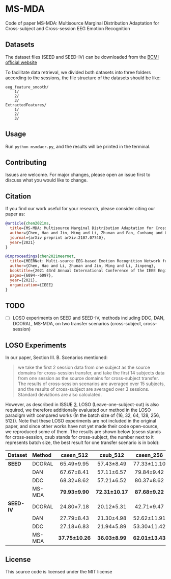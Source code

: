 # MS-MDA
Code of paper MS-MDA: Multisource Marginal Distribution Adaptation for Cross-subject and Cross-session EEG Emotion Recognition

## Datasets
The dataset files (SEED and SEED-IV) can be downloaded from the [BCMI official website](https://bcmi.sjtu.edu.cn/~seed/index.html)

To facilitate data retrieval, we divided both datasets into three folders according to the sessions, the file structure of the datasets should be like:
```
eeg_feature_smooth/
    1/
    2/
    3/
ExtractedFeatures/
    1/
    2/
    3/
```


## Usage
Run `python msmdaer.py`, and the results will be printed in the terminal.

## Contributing
Issues are welcome. For major changes, please open an issue first to discuss what you would like to change.

## Citation
If you find our work useful for your research, please consider citing our paper as:

```bibtex
@article{chen2021ms,
  title={MS-MDA: Multisource Marginal Distribution Adaptation for Cross-subject and Cross-session EEG Emotion Recognition},
  author={Chen, Hao and Jin, Ming and Li, Zhunan and Fan, Cunhang and Li, Jinpeng and He, Huiguang},
  journal={arXiv preprint arXiv:2107.07740},
  year={2021}
}

@inproceedings{chen2021meernet,
  title={MEERNet: Multi-source EEG-based Emotion Recognition Network for Generalization Across Subjects and Sessions},
  author={Chen, Hao and Li, Zhunan and Jin, Ming and Li, Jinpeng},
  booktitle={2021 43rd Annual International Conference of the IEEE Engineering in Medicine \& Biology Society (EMBC)},
  pages={6094--6097},
  year={2021},
  organization={IEEE}
}
```
## TODO
- [ ] LOSO experiments on SEED and SEED-IV, methods including DDC, DAN, DCORAL, MS-MDA, on two transfer scenarios (cross-subject, cross-session)

## LOSO Experiments
In our paper, Section III. B. Scenarios mentioned:

> we take the first 2 session data from one subject as the source domains for cross-session transfer, and take the first 14 subjects data from one session as the source domains for cross-subject transfer. The results of cross-session scenarios are averaged over 15 subjects, and the results of cross-subject are averaged over 3 sessions. Standard deviations are also calculated.

However, as described in ISSUE [3](https://github.com/VoiceBeer/MS-MDA/issues/3), LOSO (Leave-one-subject-out) is also required, we therefore additionally evaluated our method in the LOSO paradigm with compared works (In the batch size of {16, 32, 64, 128, 256, 512}). Note that these LOSO experiments are not included in the original paper, and since other works have not yet made their code open-source, we reproduced some of them. The results are shown below (csesn stands for cross-session, csub stands for cross-subject, the number next to it represents batch size, the best result for one transfer scenario is in bold):

| Dataset | Method | csesn_512 | csub_512 | csesn_256 | csub_256 | csesn_128 | csub_128 | csesn_64 | csub_64 | csesn_32 | csub_32 | csesn_16 | csub_16 |
|   :---  |  :---  |   :---:   |   :---:  |   :---:   |   :---:  |   :---:   |   :---:  |    :---: |   :---: |   :---:  |  :---:  |   :---:  |  :---:  | 
|**SEED** | DCORAL |65.49±9.95 |57.43±8.49|77.33±11.10|62.50±6.77|73.74±9.09 |64.05±8.38|74.65±10.46|65.40±9.27|76.24±8.51|64.98±8.42|76.40±10.49|66.39±7.55|
|         |   DAN  |67.67±8.41 |57.11±6.57|79.84±9.42 |68.48±6.74|83.15±7.30 |71.95±6.55|87.12±7.20|79.03±7.07|88.57±7.60|81.10±6.63|88.88±7.02|82.22±7.09|
|         |   DDC  |68.32±8.62 |57.21±6.52|80.37±8.62 |68.98±6.34|84.98±7.64 |72.78±8.25|88.16±6.89|78.91±7.62|**90.65±6.41**|81.27±6.83|89.89±6.69|82.21±7.15|
|         | MS-MDA |**79.93±9.90**|**72.31±10.17**|**87.68±9.22**|**78.78±10.70**|**87.20±10.76**|**80.33±10.00**|**89.76±9.03**|**80.91±9.38**|90.38±7.03|**81.57±9.81**|**90.65±8.01**|**82.67±9.51**|
|**SEED-IV**| DCORAL |24.80±7.18|20.12±5.31|42.71±9.47|39.77±8.27|48.60±12.53|41.48±7.72|54.39±10.90|45.95±7.19|57.48±11.55|48.12±6.35|59.61±10.03|51.85±7.30|
|           |   DAN  |27.79±8.43|21.30±4.98|52.62±11.91|41.47±8.02|58.63±11.77|47.50±8.80|67.12±13.47|59.11±7.99|**71.51±11.98**|63.57±9.07|74.40±12.67|69.68±9.24|
|           |   DDC  |27.18±6.83|21.94±5.89|53.30±11.42|42.67±9.81|59.00±11.48|48.50±8.44|**67.94±12.20**|58.18±8.20|71.00±13.25|64.00±8.52|**74.81±12.65**|**69.90±9.95**|
|           | MS-MDA |**37.75±10.26**|**36.03±8.99**|**62.01±13.43**|**56.20±12.85**|**64.04±15.27**|**61.06±12.69**|66.87±15.69|**62.77±11.23**|70.31±15.35|**65.12±13.85**|72.77±14.71|67.96±11.94|

## License
This source code is licensed under the MIT license
